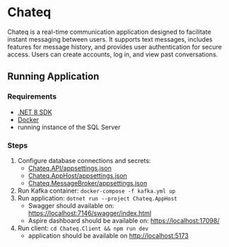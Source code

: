 # Chateq

Chateq is a real-time communication application designed to facilitate instant messaging between users.
It supports text messages, includes features for message history, and provides user authentication for secure access.
Users can create accounts, log in, and view past conversations.

## Running Application

### Requirements

- [.NET 8 SDK](https://dotnet.microsoft.com/en-us/download/dotnet/8.0)
- [Docker](https://www.docker.com/products/docker-desktop)
- running instance of the SQL Server

### Steps

1. Configure database connections and secrets:
    - [Chateq.API/appsettings.json](Chateq.API/appsettings.json)
    - [Chateq.AppHost/appsettings.json](Chateq.AppHost/appsettings.json)
    - [Chateq.MessageBroker/appsettings.json](Chateq.MessageBroker/appsettings.json)
2. Run Kafka container: `docker-compose -f kafka.yml up`
3. Run application: `dotnet run --project Chateq.AppHost`
    - Swagger should available on: [https://localhost:7146/swagger/index.html](https://localhost:7146/swagger/index.html)
    - Aspire dashboard should be available on: [https://localhost:17098/](https://localhost:17098)
4. Run client: `cd Chateq.Client && npm run dev`
    - application should be available on [http://localhost:5173](http://localhost:5173)
